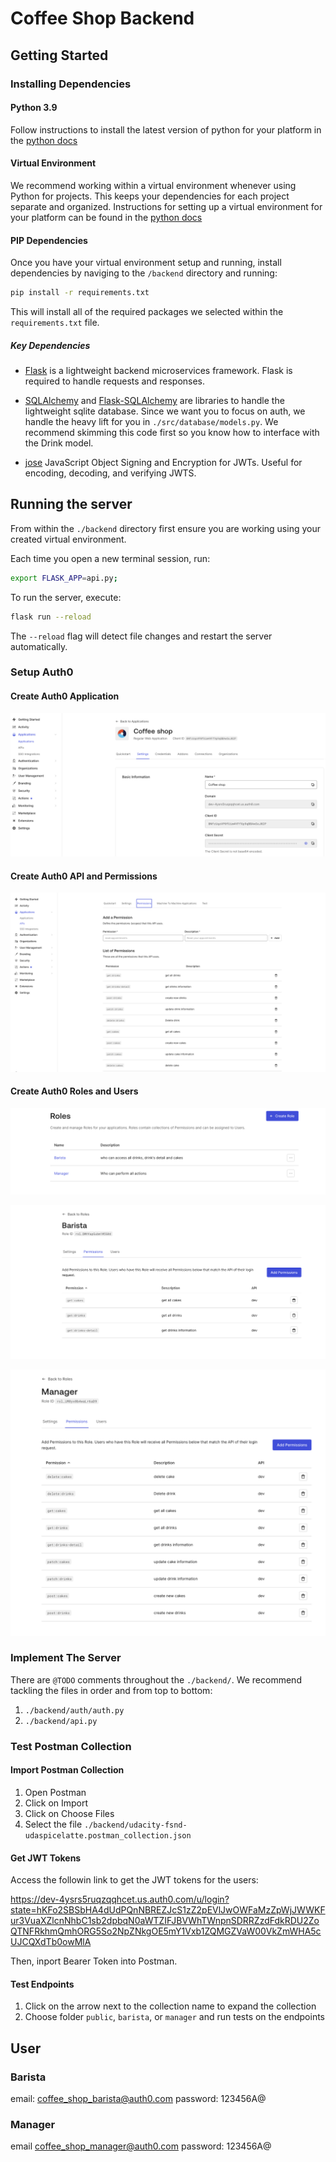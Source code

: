 # Coffee Shop Backend

## Getting Started

### Installing Dependencies

#### Python 3.9

Follow instructions to install the latest version of python for your platform in the [python docs](https://docs.python.org/3/using/unix.html#getting-and-installing-the-latest-version-of-python)

#### Virtual Environment

We recommend working within a virtual environment whenever using Python for projects. This keeps your dependencies for each project separate and organized. Instructions for setting up a virtual environment for your platform can be found in the [python docs](https://packaging.python.org/guides/installing-using-pip-and-virtual-environments/)

#### PIP Dependencies

Once you have your virtual environment setup and running, install dependencies by naviging to the `/backend` directory and running:

```bash
pip install -r requirements.txt
```

This will install all of the required packages we selected within the `requirements.txt` file.

##### Key Dependencies

- [Flask](http://flask.pocoo.org/) is a lightweight backend microservices framework. Flask is required to handle requests and responses.

- [SQLAlchemy](https://www.sqlalchemy.org/) and [Flask-SQLAlchemy](https://flask-sqlalchemy.palletsprojects.com/en/2.x/) are libraries to handle the lightweight sqlite database. Since we want you to focus on auth, we handle the heavy lift for you in `./src/database/models.py`. We recommend skimming this code first so you know how to interface with the Drink model.

- [jose](https://python-jose.readthedocs.io/en/latest/) JavaScript Object Signing and Encryption for JWTs. Useful for encoding, decoding, and verifying JWTS.

## Running the server

From within the `./backend` directory first ensure you are working using your created virtual environment.

Each time you open a new terminal session, run:

```bash
export FLASK_APP=api.py;
```

To run the server, execute:

```bash
flask run --reload
```

The `--reload` flag will detect file changes and restart the server automatically.

### Setup Auth0

#### Create Auth0 Application

![alt text](image.png)

#### Create Auth0 API and Permissions

![alt text](image-1.png)

#### Create Auth0 Roles and Users

![alt text](image-2.png)

![alt text](image-3.png)

![alt text](image-4.png)

### Implement The Server

There are `@TODO` comments throughout the `./backend/`. We recommend tackling the files in order and from top to bottom:

1. `./backend/auth/auth.py`
2. `./backend/api.py`

### Test Postman Collection

#### Import Postman Collection

1. Open Postman
2. Click on Import
3. Click on Choose Files
4. Select the file `./backend/udacity-fsnd-udaspicelatte.postman_collection.json`

#### Get JWT Tokens

Access the followin link to get the JWT tokens for the users:

https://dev-4ysrs5ruqzqqhcet.us.auth0.com/u/login?state=hKFo2SBSbHA4dUdPQnNBREZJcS1zZ2pEVlJwOWFaMzZpWjJWWKFur3VuaXZlcnNhbC1sb2dpbqN0aWTZIFJBVWhTWnpnSDRRZzdFdkRDU2ZoQTNFRkhmQmhORG5So2NpZNkgOE5mY1Vxb1ZQMGZVaW00VkZmWHA5cUJCQXdTb0owMlA

Then, inport Bearer Token into Postman.

#### Test Endpoints

1. Click on the arrow next to the collection name to expand the collection
2. Choose folder `public`, `barista`, or `manager` and run tests on the endpoints

## User

### Barista

email: coffee_shop_barista@auth0.com
password: 123456A@

### Manager

email coffee_shop_manager@auth0.com
password: 123456A@
